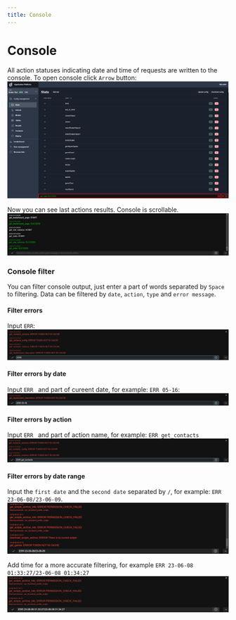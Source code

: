 ```yaml
---
title: Console
---
```


# Console
All action statuses indicating date and time of requests are written to the console.
To open console click `Arrow` button:
![Closed console](./images/console-closed.png)

Now you can see last actions results. Console is scrollable.
![Console](./images/console.png)

### Console filter
You can filter console output, just enter a part of words separated by `Space` to filtering.
Data can be filtered by `date`, `action`, `type` and `error message`.
#### Filter errors
Input `ERR`:
![Filter errors](./images/console-errors.png)

#### Filter errors by date
Input `ERR ` and part of cureent date, for example: `ERR 05-16`:
![Filter errors by date](./images/console-errors-date.png)

#### Filter errors by action
Input `ERR ` and part of action name, for example: `ERR get_contacts`
![Filter errors by action](./images/console-errors-action.png)

#### Filter errors by date range
Input the `first date` and the `second date` separated by `/`, for example: `ERR 23-06-08/23-06-09`.
![Filter errors by date range](./images/console-errors-range-date.png)

Add time for a more accurate filtering, for example `ERR 23-06-08 01:33:27/23-06-08 01:34:27`
![Filter errors by date range with time](./images/console-errors-range-date-with-time.png)